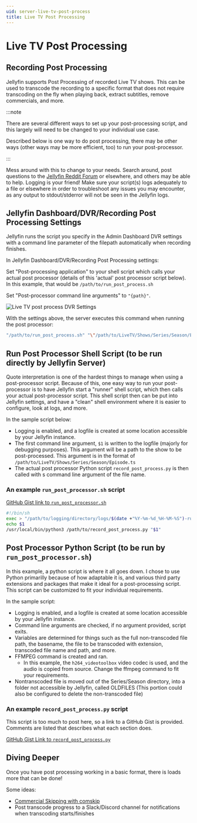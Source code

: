 ```yaml
---
uid: server-live-tv-post-process
title: Live TV Post Processing
---
```


# Live TV Post Processing

## Recording Post Processing

Jellyfin supports Post Processing of recorded Live TV shows. This can be used to transcode the recording to a specific format that does not require transcoding on the fly when playing back, extract subtitles, remove commercials, and more.

:::note

There are several different ways to set up your post-processing script, and this largely will need to be changed to your individual use case.

Described below is one way to do post processing, there may be other ways (other ways may be more efficient, too) to run your post-processor.

:::

Mess around with this to change to your needs. Search around, post questions to the [Jellyfin Reddit Forum](https://www.reddit.com/r/jellyfin) or elsewhere, and others may be able to help. Logging is your friend! Make sure your script(s) logs adequately to a file or elsewhere in order to troubleshoot any issues you may encounter, as any output to stdout/stderror will not be seen in the Jellyfin logs.

## Jellyfin Dashboard/DVR/Recording Post Processing Settings

Jellyfin runs the script you specify in the Admin Dashboard DVR settings with a command line parameter of the filepath automatically when recording finishes.

In Jellyfin Dashboard/DVR/Recording Post Processing settings:

Set "Post-processing application" to your shell script which calls your actual post processor (details of this 'actual' post processor script below). In this example, that would be `/path/to/run_post_process.sh`

Set "Post-processor command line arguments" to `"{path}"`.

![Live TV post process DVR Settings](/images/docs/live-tv-post-process_dvr-settings.png)

With the settings above, the server executes this command when running the post processor:

```bash
"/path/to/run_post_process.sh" "\"/path/to/LiveTV/Shows/Series/Season/Episode.ts\""
```

## Run Post Processor Shell Script (to be run directly by Jellyfin Server)

Quote interpretation is one of the hardest things to manage when using a post-processor script. Because of this, one easy way to run your post-processor is to have Jellyfin start a "runner" shell script, which then calls your actual post-processor script. This shell script then can be put into Jellyfin settings, and have a "clean" shell environment where it is easier to configure, look at logs, and more.

In the sample script below:

- Logging is enabled, and a logfile is created at some location accessible by your Jellyfin instance.
- The first command line argument, `$1` is written to the logfile (majorly for debugging purposes). This argument will be a path to the show to be post-processed. This argument is in the format of `/path/to/LiveTV/Shows/Series/Season/Episode.ts`
- The actual post processor Python script `record_post_process.py` is then called with s command line argument of the file name.

### An example `run_post_processor.sh` script

[GitHub Gist link to `run_post_processor.sh`](https://gist.github.com/AndrewBreyen/0fc36c868486d48583a369b657e22c69)

```bash
#!/bin/sh
exec > "/path/to/logging/directory/logs/$(date +"%Y-%m-%d_%H-%M-%S")-run_post_process-sh.log" 2>&1
echo $1
/usr/local/bin/python3 /path/to/record_post_process.py "$1"
```

## Post Processor Python Script (to be run by `run_post_processor.sh`)

In this example, a python script is where it all goes down. I chose to use Python primarilly because of how adaptable it is, and various third party extensions and packages that make it ideal for a post-processing script. This script can be customized to fit your individual requirements.

In the sample script:

- Logging is enabled, and a logfile is created at some location accessible by your Jellyfin instance.
- Command line arguments are checked, if no argument provided, script exits.
- Variables are determined for things such as the full non-transcoded file path, the basename, the file to be transcoded with extension, transcoded file name and path, and more.
- FFMPEG command is created and ran.
  - In this example, the `h264_videotoolbox` video codec is used, and the audio is copied from source. Change the ffmpeg command to fit your requirements.
- Nontranscoded file is moved out of the Series/Season directory, into a folder not accessible by Jellyfin, called OLDFILES (This portion could also be configured to delete the non-transcoded file)

### An example `record_post_process.py` script

This script is too much to post here, so a link to a GitHub Gist is provided.
Comments are listed that describes what each section does.

[GitHub Gist Link to `record_post_process.py`](https://gist.github.com/AndrewBreyen/1ac109bb485d8523e28fe98b3a222602)

## Diving Deeper

Once you have post processing working in a basic format, there is loads more that can be done!

Some ideas:

- [Commercial Skipping with comskip](https://www.reddit.com/comments/jvzxnd/comment/hh6zwdn/)
- Post transcode progress to a Slack/Discord channel for notifications when transcoding starts/finishes
